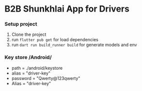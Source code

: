 # B2B Shunkhlai App for Drivers

### Setup project

1. Clone the project
2. run `flutter pub get` for load dependencies
3. run `dart run build_runner build` for generate models and env

### Key store /Android/

- path = ./android/keystore
- alias = "driver-key"
- password = "Qwerty@123qwerty"
- Alias = "driver-key"
